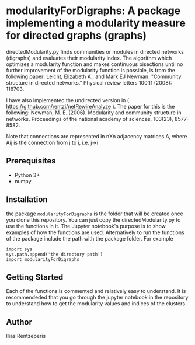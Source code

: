 modularityForDigraphs: A package implementing a modularity measure for directed graphs (graphs) 
=================================
directedModularity.py finds communities or modules in directed networks (digraphs) and evaluates their modularity index. The algorithm which optimizes a modularity function and makes continuous bisections until no further improvement of the modularity function is possible, is from the following paper:
Leicht, Elizabeth A., and Mark EJ Newman. "Community structure in directed networks." Physical review letters 100.11 (2008): 118703.

I have also implemented the undirected version in ( https://github.com/rentzi/netRewireAnalyze ). The paper for this is the following:
Newman, M. E. (2006). Modularity and community structure in networks. Proceedings of the national academy of sciences, 103(23), 8577-8582.

Note that connections are represented in nXn adjacency matrices A, where Aij is the connection from j to i, i.e. j->i

Prerequisites
-------------

- Python 3+
- numpy

Installation
------------
the package ``modularityForDigraphs`` is the folder that will be created once you clone this repository. You can just copy the directedModularity.py to use the functions in it. The Jupyter notebook's purpose is to show examples of how the functions are used. Alternatively to run the functions of the package include the path with the package folder. For example

```
import sys
sys.path.append('the directory path')
import modularityForDigraphs
```


Getting Started
------------


Each of the functions is commented and relatively easy to understand. It is  recommendeded that you go through the jupyter notebook in the repository to understand how to get the modularity values and indices of the clusters. 

Author
------

Ilias Rentzeperis 
